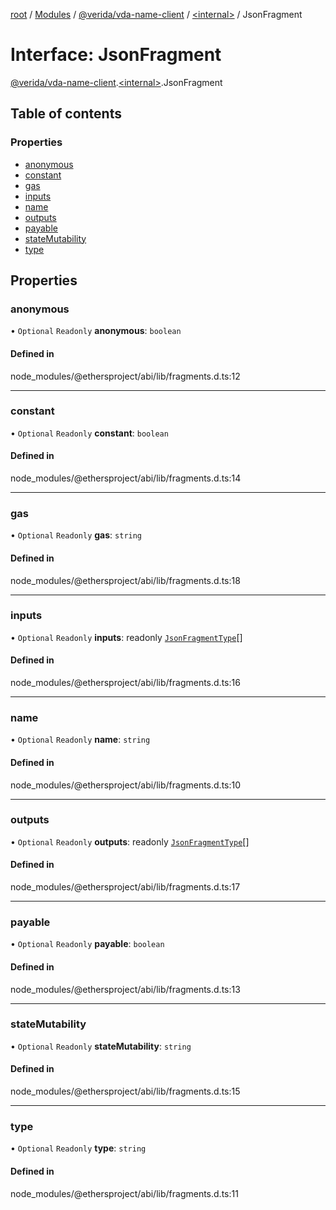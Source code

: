[root](../README.md) / [Modules](../modules.md) / [@verida/vda-name-client](../modules/verida_vda_name_client.md) / [<internal\>](../modules/verida_vda_name_client._internal_.md) / JsonFragment

# Interface: JsonFragment

[@verida/vda-name-client](../modules/verida_vda_name_client.md).[<internal\>](../modules/verida_vda_name_client._internal_.md).JsonFragment

## Table of contents

### Properties

- [anonymous](verida_vda_name_client._internal_.JsonFragment.md#anonymous)
- [constant](verida_vda_name_client._internal_.JsonFragment.md#constant)
- [gas](verida_vda_name_client._internal_.JsonFragment.md#gas)
- [inputs](verida_vda_name_client._internal_.JsonFragment.md#inputs)
- [name](verida_vda_name_client._internal_.JsonFragment.md#name)
- [outputs](verida_vda_name_client._internal_.JsonFragment.md#outputs)
- [payable](verida_vda_name_client._internal_.JsonFragment.md#payable)
- [stateMutability](verida_vda_name_client._internal_.JsonFragment.md#statemutability)
- [type](verida_vda_name_client._internal_.JsonFragment.md#type)

## Properties

### anonymous

• `Optional` `Readonly` **anonymous**: `boolean`

#### Defined in

node_modules/@ethersproject/abi/lib/fragments.d.ts:12

___

### constant

• `Optional` `Readonly` **constant**: `boolean`

#### Defined in

node_modules/@ethersproject/abi/lib/fragments.d.ts:14

___

### gas

• `Optional` `Readonly` **gas**: `string`

#### Defined in

node_modules/@ethersproject/abi/lib/fragments.d.ts:18

___

### inputs

• `Optional` `Readonly` **inputs**: readonly [`JsonFragmentType`](verida_vda_name_client._internal_.JsonFragmentType.md)[]

#### Defined in

node_modules/@ethersproject/abi/lib/fragments.d.ts:16

___

### name

• `Optional` `Readonly` **name**: `string`

#### Defined in

node_modules/@ethersproject/abi/lib/fragments.d.ts:10

___

### outputs

• `Optional` `Readonly` **outputs**: readonly [`JsonFragmentType`](verida_vda_name_client._internal_.JsonFragmentType.md)[]

#### Defined in

node_modules/@ethersproject/abi/lib/fragments.d.ts:17

___

### payable

• `Optional` `Readonly` **payable**: `boolean`

#### Defined in

node_modules/@ethersproject/abi/lib/fragments.d.ts:13

___

### stateMutability

• `Optional` `Readonly` **stateMutability**: `string`

#### Defined in

node_modules/@ethersproject/abi/lib/fragments.d.ts:15

___

### type

• `Optional` `Readonly` **type**: `string`

#### Defined in

node_modules/@ethersproject/abi/lib/fragments.d.ts:11
